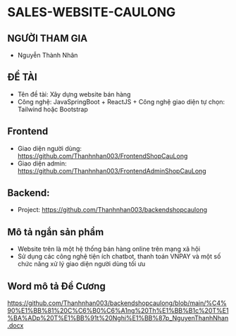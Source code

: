 # SALES-WEBSITE-CAULONG
## NGƯỜI THAM GIA
- Nguyễn Thành Nhân
## ĐỀ TÀI
- Tên đề tài: Xây dựng website bán hàng
- Công nghệ: JavaSpringBoot + ReactJS + Công nghệ giao diện tự chọn: Tailwind hoặc Bootstrap
## Frontend
- Giao diện người dùng: https://github.com/Thanhnhan003/FrontendShopCauLong
- Giao diện admin: https://github.com/Thanhnhan003/FrontendAdminShopCauLong
## Backend:
- Project: https://github.com/Thanhnhan003/backendshopcaulong
## Mô tả ngắn sản phẩm
- Website trên là một hệ thống bán hàng online trên mạng xã hội
- Sử dụng các công nghệ tiện ích chatbot, thanh toán VNPAY và một số chức năng xử lý giao diện người dùng tối ưu
## Word mô tả Đề Cương 
https://github.com/Thanhnhan003/backendshopcaulong/blob/main/%C4%90%E1%BB%81%20C%C6%B0%C6%A1ng%20Th%E1%BB%B1c%20T%E1%BA%ADp%20T%E1%BB%91t%20Nghi%E1%BB%87p_NguyenThanhNhan.docx

